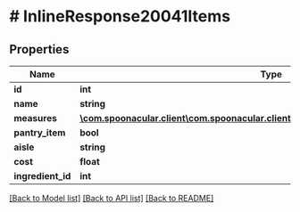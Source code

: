 # # InlineResponse20041Items

## Properties

Name | Type | Description | Notes
------------ | ------------- | ------------- | -------------
**id** | **int** |  | 
**name** | **string** |  | 
**measures** | [**\com.spoonacular.client\com.spoonacular.client.model\InlineResponse20041Measures**](InlineResponse20041Measures.md) |  | [optional] 
**pantry_item** | **bool** |  | 
**aisle** | **string** |  | 
**cost** | **float** |  | 
**ingredient_id** | **int** |  | 

[[Back to Model list]](../../README.md#documentation-for-models) [[Back to API list]](../../README.md#documentation-for-api-endpoints) [[Back to README]](../../README.md)


